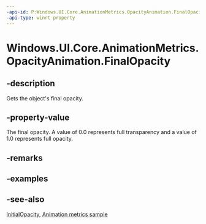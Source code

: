 ```yaml
---
-api-id: P:Windows.UI.Core.AnimationMetrics.OpacityAnimation.FinalOpacity
-api-type: winrt property
---
```


<!-- Property syntax
public float FinalOpacity { get; }
-->

# Windows.UI.Core.AnimationMetrics.OpacityAnimation.FinalOpacity

## -description
Gets the object's final opacity.

## -property-value
The final opacity. A value of 0.0 represents full transparency and a value of 1.0 represents full opacity.

## -remarks

## -examples

## -see-also
[InitialOpacity](opacityanimation_initialopacity.md), [Animation metrics sample](https://github.com/microsoft/Windows-universal-samples/tree/master/Samples/AnimationMetrics)
